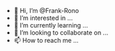 - 👋 Hi, I’m @Frank-Rono
- 👀 I’m interested in ...
- 🌱 I’m currently learning ...
- 💞️ I’m looking to collaborate on ...
- 📫 How to reach me ...

<!---
Frank-Rono/Frank-Rono is a ✨ special ✨ repository because its `README.md` (this file) appears on your GitHub profile.
You can click the Preview link to take a look at your changes.
--->
